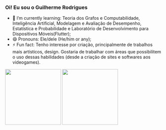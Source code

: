 ### Oi! Eu sou o Guilherme Rodrigues

<!--
**guiderodrigues/guiderodrigues** is a ✨ _special_ ✨ repository because its `README.md` (this file) appears on your GitHub profile.

Here are some ideas to get you started:

- 🔭 I’m currently working on ...
- 🌱 I’m currently learning ...
- 👯 I’m looking to collaborate on ...
- 🤔 I’m looking for help with ...
- 💬 Ask me about ...
- 📫 How to reach me: ...
- 😄 Pronouns: ...
- ⚡ Fun fact: ...
-->

- 🌱 I’m currently learning: Teoria dos Grafos e Computabilidade, Inteligência Artificial, Modelagem e Avaliação de Desempenho, Estatística e Probabilidade e Laboratório de Desenvolvimento para Dispositivos Móveis(Flutter);
- 😄 Pronouns: Ele/dele (He/him or any);
- ⚡ Fun fact: Tenho interesse por criação, principalmente de trabalhos mais artísticos, design. Gostaria de trabalhar com áreas que possibilitem o uso dessas habilidades (desde a criação de sites e softwares aos videogames).
<div>
  <a ref="https://beacons.ai/guiderodrigues">
    <img height="180em" src="htps://github-readme-stats.vercel.app/api?username=guiderodrigues&show_icons=true&theme==dark&include_all_commits=true&count_private=true"/>
    <img height="180em" src="https://github-readme-stats.vercel.app/api/top-langs/?username=guiderodrigues&layout=compact&langs_count=16&theme=dark"/>
</div>
